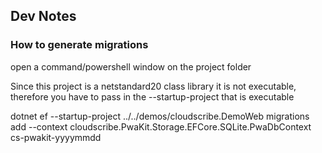 ﻿## Dev Notes

### How to generate migrations

open a command/powershell window on the project folder

Since this project is a netstandard20 class library it is not executable, therefore you have to pass in the --startup-project that is executable

dotnet ef --startup-project ../../demos/cloudscribe.DemoWeb migrations add  --context cloudscribe.PwaKit.Storage.EFCore.SQLite.PwaDbContext cs-pwakit-yyyymmdd
